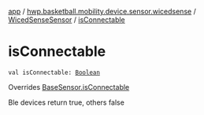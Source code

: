 [app](../../index.md) / [hwp.basketball.mobility.device.sensor.wicedsense](../index.md) / [WicedSenseSensor](index.md) / [isConnectable](.)

# isConnectable

`val isConnectable: `[`Boolean`](https://kotlinlang.org/api/latest/jvm/stdlib/kotlin/-boolean/index.html)

Overrides [BaseSensor.isConnectable](../../hwp.basketball.mobility.device.sensor/-base-sensor/is-connectable.md)

Ble devices return true, others false

